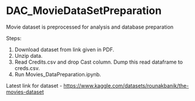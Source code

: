 # DAC_MovieDataSetPreparation
Movie dataset is preprocessed for analysis and database preparation


Steps:

1. Download dataset from link given in PDF.
2. Unzip data.
3. Read Credits.csv and drop Cast column. Dump this read dataframe to creds.csv.
4. Run Movies_DataPreparation.ipynb.

Latest link for dataset - https://www.kaggle.com/datasets/rounakbanik/the-movies-dataset
